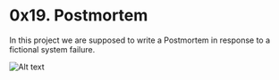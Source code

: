 # 0x19. Postmortem

In this project we are supposed to write a Postmortem in response to a
fictional system failure.

![Alt text](https://s3.amazonaws.com/intranet-projects-files/holbertonschool-sysadmin_devops/294/pQ9YzVY.gif)

